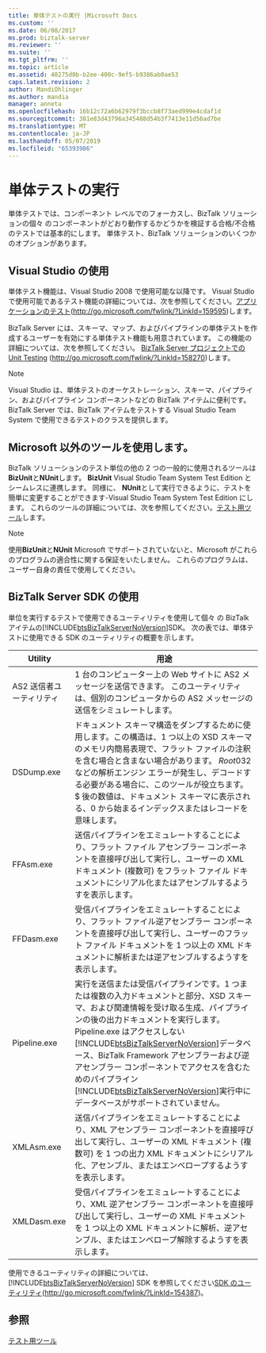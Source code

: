```yaml
---
title: 単体テストの実行 |Microsoft Docs
ms.custom: ''
ms.date: 06/08/2017
ms.prod: biztalk-server
ms.reviewer: ''
ms.suite: ''
ms.tgt_pltfrm: ''
ms.topic: article
ms.assetid: 40275d0b-b2ee-400c-9ef5-b9386ab0ae53
caps.latest.revision: 2
author: MandiOhlinger
ms.author: mandia
manager: anneta
ms.openlocfilehash: 16b12c72a6b62979f3bccb8f73aed999e4cdaf1d
ms.sourcegitcommit: 381e83d43796a345488d54b3f7413e11d56ad7be
ms.translationtype: MT
ms.contentlocale: ja-JP
ms.lasthandoff: 05/07/2019
ms.locfileid: "65393986"
---
```

# <a name="performing-unit-testing"></a>単体テストの実行
単体テストでは、コンポーネント レベルでのフォーカスし、BizTalk ソリューションの個々 のコンポーネントがどおり動作するかどうかを検証する合格/不合格のテストでは基本的にします。 単体テスト、BizTalk ソリューションのいくつかのオプションがあります。  

## <a name="using-visual-studio"></a>Visual Studio の使用  
 単体テスト機能は、Visual Studio 2008 で使用可能な以降です。 Visual Studio で使用可能であるテスト機能の詳細については、次を参照してください。[アプリケーションのテスト](http://go.microsoft.com/fwlink/?LinkId=159595)(http://go.microsoft.com/fwlink/?LinkId=159595)します。  

 BizTalk Server には、スキーマ、マップ、およびパイプラインの単体テストを作成するユーザーを有効にする単体テスト機能も用意されています。 この機能の詳細については、次を参照してください。 [BizTalk Server プロジェクトでの Unit Testing](http://go.microsoft.com/fwlink/?LinkId=158270) (http://go.microsoft.com/fwlink/?LinkId=158270)します。  

> [!NOTE]  
>  Visual Studio は、単体テストのオーケストレーション、スキーマ、パイプライン、およびパイプライン コンポーネントなどの BizTalk アイテムに便利です。 BizTalk Server では、BizTalk アイテムをテストする Visual Studio Team System で使用できるテストのクラスを提供します。  

## <a name="using-non-microsoft-tools"></a>Microsoft 以外のツールを使用します。  
 BizTalk ソリューションのテスト単位の他の 2 つの一般的に使用されるツールは**BizUnit**と**NUnit**します。 **BizUnit** Visual Studio Team System Test Edition とシームレスに連携します。 同様に、 **NUnit**として実行できるように、テストを簡単に変更することができます-Visual Studio Team System Test Edition にします。 これらのツールの詳細については、次を参照してください。[テスト用ツール](~/technical-guides/tools-for-testing.md)します。  

> [!NOTE]  
>  使用**BizUnit**と**NUnit** Microsoft でサポートされていないと、Microsoft がこれらのプログラムの適合性に関する保証をいたしません。 これらのプログラムは、ユーザー自身の責任で使用してください。  

## <a name="using-the-biztalk-server-sdk"></a>BizTalk Server SDK の使用  
 単位を実行するテストで使用できるユーティリティを使用して個々 の BizTalk アイテムの[!INCLUDE[btsBizTalkServerNoVersion](../includes/btsbiztalkservernoversion-md.md)]SDK。 次の表では、単体テストに使用できる SDK のユーティリティの概要を示します。  


|    **Utility**     |                                                                                                                                                                                                                                                                   **用途**                                                                                                                                                                                                                                                                   |
|--------------------|-------------------------------------------------------------------------------------------------------------------------------------------------------------------------------------------------------------------------------------------------------------------------------------------------------------------------------------------------------------------------------------------------------------------------------------------------------------------------------------------------------------------------------------------------|
| AS2 送信者ユーティリティ |                                                                                                                                                                                              1 台のコンピューター上の Web サイトに AS2 メッセージを送信できます。 このユーティリティは、個別のコンピュータからの AS2 メッセージの送信をシミュレートします。                                                                                                                                                                                              |
|     DSDump.exe     |                                                                                  ドキュメント スキーマ構造をダンプするために使用します。この構造は、1 つ以上の XSD スキーマのメモリ内簡易表現で、フラット ファイルの注釈を含む場合と含まない場合があります。 $Root$0$3$2 などの解析エンジン エラーが発生し、デコードする必要がある場合に、このツールが役立ちます。 $ 後の数値は、ドキュメント スキーマに表示される、0 から始まるインデックスまたはレコードを意味します。                                                                                   |
|     FFAsm.exe      |                                                                                                                                                                        送信パイプラインをエミュレートすることにより、フラット ファイル アセンブラー コンポーネントを直接呼び出して実行し、ユーザーの XML ドキュメント (複数可) をフラット ファイル ドキュメントにシリアル化またはアセンブルするようすを表示します。                                                                                                                                                                        |
|     FFDasm.exe     |                                                                                                                                                                 受信パイプラインをエミュレートすることにより、フラット ファイル逆アセンブラー コンポーネントを直接呼び出して実行し、ユーザーのフラット ファイル ドキュメントを 1 つ以上の XML ドキュメントに解析または逆アセンブルするようすを表示します。                                                                                                                                                                  |
|    Pipeline.exe    | 実行を送信または受信パイプラインです。1 つまたは複数の入力ドキュメントと部分、XSD スキーマ、および関連情報を受け取る生成、パイプラインの後の出力ドキュメントを実行します。 Pipeline.exe はアクセスしない[!INCLUDE[btsBizTalkServerNoVersion](../includes/btsbiztalkservernoversion-md.md)]データベース、BizTalk Framework アセンブラーおよび逆アセンブラー コンポーネントでアクセスを含むためのパイプライン[!INCLUDE[btsBizTalkServerNoVersion](../includes/btsbiztalkservernoversion-md.md)]実行中にデータベースがサポートされていません。 |
|     XMLAsm.exe     |                                                                                                                                                                    送信パイプラインをエミュレートすることにより、XML アセンブラー コンポーネントを直接呼び出して実行し、ユーザーの XML ドキュメント (複数可) を 1 つの出力 XML ドキュメントにシリアル化、アセンブル、またはエンベロープするようすを表示します。                                                                                                                                                                    |
|    XMLDasm.exe     |                                                                                                                                                                受信パイプラインをエミュレートすることにより、XML 逆アセンブラー コンポーネントを直接呼び出して実行し、ユーザーの XML ドキュメントを 1 つ以上の XML ドキュメントに解析、逆アセンブル、またはエンベロープ解除するようすを表示します。                                                                                                                                                                |

 使用できるユーティリティの詳細については、 [!INCLUDE[btsBizTalkServerNoVersion](../includes/btsbiztalkservernoversion-md.md)] SDK を参照してください[SDK のユーティリティ](http://go.microsoft.com/fwlink/?LinkId=154387)(<http://go.microsoft.com/fwlink/?LinkId=154387>)。  

## <a name="see-also"></a>参照  
 [テスト用ツール](~/technical-guides/tools-for-testing.md)